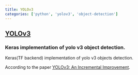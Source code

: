 ```yaml
---
title: YOLOv3
categories: ['python', 'yolov3', 'object-detection']
---
```

## [YOLOv3](https://github.com/xiaochus/YOLOv3)

### Keras implementation of yolo v3 object detection.

Keras(TF backend) implementation of yolo v3 objects detection. 

According to the paper [YOLOv3: An Incremental Improvement](https://pjreddie.com/media/files/papers/YOLOv3.pdf).
